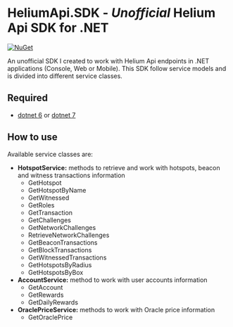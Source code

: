 # HeliumApi.SDK - _Unofficial_ Helium Api SDK for .NET
[![NuGet](https://img.shields.io/nuget/v/HeliumApi.SDK.svg)](https://www.nuget.org/packages/HeliumApi.SDK)

An unofficial SDK I created to work with Helium Api endpoints in .NET applications (Console, Web or Mobile). 
This SDK follow service models and is divided into different service classes.

## Required
- [dotnet 6](https://dotnet.microsoft.com/en-us/download/dotnet/6.0) or [dotnet 7](https://dotnet.microsoft.com/en-us/download/dotnet/7.0)

## How to use
Available service classes are:
- **HotspotService:** methods to retrieve and work with hotspots, beacon and witness transactions information
  - GetHotspot
  - GetHotspotByName
  - GetWitnessed
  - GetRoles
  - GetTransaction
  - GetChallenges
  - GetNetworkChallenges
  - RetrieveNetworkChallenges
  - GetBeaconTransactions
  - GetBlockTransactions
  - GetWitnessedTransactions
  - GetHotspotsByRadius
  - GetHotspotsByBox
- **AccountService:** method to work with user accounts information
  - GetAccount
  - GetRewards
  - GetDailyRewards
- **OraclePriceService:** methods to work with Oracle price information
  - GetOraclePrice
